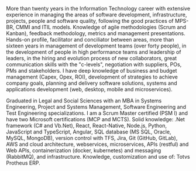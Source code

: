 More than twenty years in the Information Technology career with extensive experience in managing the areas of software development, infrastructure, projects, people and software quality, following the good practices of MPS-BR, CMMI and ITIL models. Knowledge of agile methodologies (Scrum and Kanban), feedback methodology, metrics and management presentations. Hands-on profile, facilitator and conciliator between areas, more than sixteen years in management of development teams (over forty people), in the development of people in high performance teams and leadership of leaders, in the hiring and evolution process of new collaborators, great communication skills with the "c-levels", negotiation with suppliers, POs, PMs and stakeholders. I have deep knowledge of business and budget management (Capex, Opex, ROI), development of strategies to achieve company goals, planning and delivery software solutions, systems and applications development (web, desktop, mobile and microservices).

Graduated in Legal and Social Sciences with an MBA in Systems Engineering, Project and Systems Management, Software Engineering and Test Engineering specializations. I am a Scrum Master certified (PSM I) and have two Microsoft certifications (MCP and MCTS).
Solid knowledge: .Net framework (C# and Vb.Net), React, React-Native, Node.js, Python, JavaScript and TypeScript, Angular, SQL database (MS SQL, Oracle, MySQL, MongoDB), version control with TFS, Jira, Git (GitHub, GitLab), AWS and cloud architecture, webservices, microservices, APIs (restful) and Web APIs, containerization (docker, kubernetes) and messaging (RabbitMQ), and infrastructure.
Knowledge, customization and use of: Totvs Protheus ERP.
